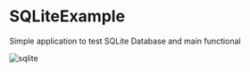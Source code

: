 # SQLiteExample
Simple application to test SQLite Database and main functional

![sqlite](https://user-images.githubusercontent.com/33694034/136546931-df4cb7a2-79fa-48bd-bfa7-7c88b1a001ce.png)
